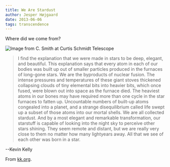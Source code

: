```yaml
---
title: We Are Stardust
author: Jesper Højgaard
date: 2013-06-06
tags: transcendence
---
```


Where did we come from? 

<!--more-->

![Image from C. Smith at Curtis Schmidt Telescope](/we-are-stardust_nasa.jpg)

> I find the explanation that we were made in stars to be deep, elegant, and beautiful. This explanation says that every atom in each of our bodies was built up out of smaller particles produced in the furnaces of long-gone stars. We are the byproducts of nuclear fusion. The intense pressures and temperatures of these giant stoves thickened collapsing clouds of tiny elemental bits into heavier bits, which once fused, were blown out into space as the furnace died. The heaviest atoms in our bones may have required more than one cycle in the star furnaces to fatten up. Uncountable numbers of built-up atoms congealed into a planet, and a strange disequilibrium called life swept up a subset of those atoms into our mortal shells. We are all collected stardust. And by a most elegant and remarkable transformation, our starstuff is capable of looking into the night sky to perceive other stars shining. They seem remote and distant, but we are really very close to them no matter how many lightyears away. All that we see of each other was born in a star.

--Kevin Kelly

From [kk.org](https://kk.org/thetechnium/we-are-stardust/).
